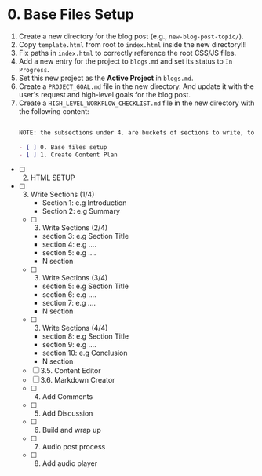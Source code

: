 # 0. Base Files Setup

1.  Create a new directory for the blog post (e.g., `new-blog-post-topic/`).
2.  Copy `template.html` from root to `index.html` inside the new directory!!!
3.  Fix paths in `index.html` to correctly reference the root CSS/JS files.
4.  Add a new entry for the project to `blogs.md` and set its status to `In Progress`.
5.  Set this new project as the **Active Project** in `blogs.md`. 
6.  Create a `PROJECT_GOAL.md` file in the new directory. And update it with the user's request and high-level goals for the blog post.
7.  Create a `HIGH_LEVEL_WORKFLOW_CHECKLIST.md` file in the new directory with the following content:
    ```markdown

    NOTE: the subsections under 4. are buckets of sections to write, to be filled in after plan is created
        
    - [ ] 0. Base files setup
    - [ ] 1. Create Content Plan
- [ ] 2. HTML SETUP
- [ ] 3. Write Sections (1/4)
        - Section 1: e.g Introduction
        - Section 2: e.g Summary
    - [ ] 3. Write Sections (2/4)
        - section 3: e.g Section Title 
        - section 4: e.g ....
        - section 5: e.g ....
        - N section
    - [ ] 3. Write Sections (3/4)
        - section 5: e.g Section Title 
        - section 6: e.g ....
        - section 7: e.g ....
        - N section
    - [ ] 3. Write Sections (4/4)
        - section 8: e.g Section Title 
        - section 9: e.g ....
        - section 10: e.g Conclusion
        - N section
    - [ ] 3.5. Content Editor
    - [ ] 3.6. Markdown Creator
    - [ ] 4. Add Comments
    - [ ] 5. Add Discussion
    - [ ] 6. Build and wrap up
    - [ ] 7. Audio post process
    - [ ] 8. Add audio player
    ```
